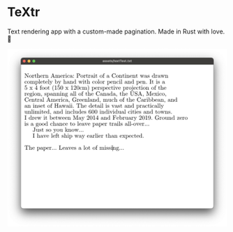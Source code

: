 # TeXtr

Text rendering app with a custom-made pagination. Made in Rust with love. 🦀

![](assets/imgScreenshot.png)